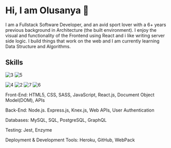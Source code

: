 # Hi, I am Olusanya 👋

I am a Fullstack Software Developer, and an avid sport lover with a 6+ years previous background in Architecture (the built environment). I enjoy the visual and functionality of the Frontend using React and i like writing server side logic. I build things that work on the web and I am currently learning Data Structure and Algorithms.

## Skills
![3](https://github.com/olusanyaJ/olusanyaJ/assets/145439880/0e1459b6-1c34-4cbf-b515-0bb877c461fc) ![5](https://github.com/olusanyaJ/olusanyaJ/assets/145439880/54c4642b-5072-45ec-8cae-26bfc7027ca3) 

![4](https://github.com/olusanyaJ/olusanyaJ/assets/145439880/463a9324-6169-4870-ae38-03c6ebae8257) ![2](https://github.com/olusanyaJ/olusanyaJ/assets/145439880/c8d6e75e-39f0-45ac-8c69-bb3fd0085533)
![7](https://github.com/olusanyaJ/olusanyaJ/assets/145439880/a0f6cce3-9421-42d1-ac55-a0d0b103b3f7)
![6](https://github.com/olusanyaJ/olusanyaJ/assets/145439880/7e57451f-ef8b-4c33-b984-b941b577919b)


Front-End: HTML5, CSS, SASS, JavaScript, React.js, Document Object Model(DOM), APIs

Back-End: Node.js. Express.js, Knex.js, Web APIs, User Authentication

Databases: MySQL, SQL, PostgreSQL, GraphQL

Testing: Jest, Enzyme

Deployment & Development Tools:
Heroku, GitHub, WebPack

<!--
**olusanyaJ/olusanyaJ** is a ✨ _special_ ✨ repository because its `README.md` (this file) appears on your GitHub profile.

Here are some ideas to get you started:

- 🔭 I’m currently working on ...
- 🌱 I’m currently learning ...
- 👯 I’m looking to collaborate on ...
- 🤔 I’m looking for help with ...
- 💬 Ask me about ...
- 📫 How to reach me: ...
- 😄 Pronouns: ...
- ⚡ Fun fact: ...
-->
